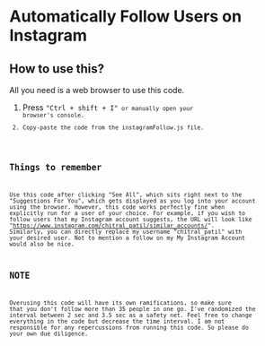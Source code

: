 # Automatically Follow Users on Instagram
## How to use this?
All you need is a web browser to use this code.
1. Press <code>"Ctrl + shift + I"<code/> or manually open your browser's console.
2. Copy-paste the code from the instagramFollow.js file.

## Things to remember
Use this code after clicking "See All", which sits right next to the "Suggestions For You", which gets displayed as you log into your account using the browser. However, this code works perfectly fine when explicitly run for a user of your choice. For example, if you wish to follow users that my Instagram account suggests, the URL will look like "https://www.instagram.com/chitral_patil/similar_accounts/". Similarly, you can directly replace my username "chitral_patil" with your desired user. Not to mention a follow on my My Instagram Account would also be nice.

## NOTE
Overusing this code will have its own ramifications, so make sure that you don't follow more than 35 people in one go. I've randomized the interval between 2 sec and 3.5 sec as a safety net. Feel free to change everything in the code but decrease the time interval. I am not responsible for any repercussions from running this code. So please do your own due diligence.
